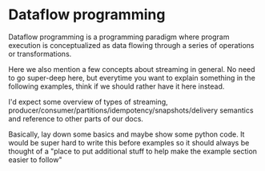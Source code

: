 # Dataflow programming

Dataflow programming is a programming paradigm where program execution is conceptualized as data flowing through a series of operations or transformations.

Here we also mention a few concepts about streaming in general. No need to go super-deep here, but everytime you want to explain something in the following examples, think if we should rather have it here instead.

I'd expect some overview of types of streaming, producer/consumer/partitions/idempotency/snapshots/delivery semantics and reference to other parts of our docs.

Basically, lay down some basics and maybe show some python code. It would be super hard to write this before examples so it should always be thought of a "place to put additional stuff to help make the example section easier to follow"
